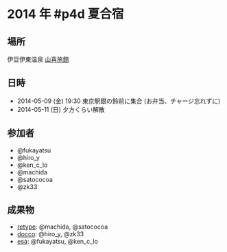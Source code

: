 # 2014 年 #p4d 夏合宿

## 場所

伊豆伊東温泉 [山喜旅館](http://www.ito-yamaki.jp)


## 日時

- 2014-05-09 (金) 19:30 東京駅銀の鈴前に集合 (お弁当、チャージ忘れずに)
- 2014-05-11 (日) 夕方くらい解散

## 参加者
- @fukayatsu
- @hiro_y
- @ken_c_lo
- @machida
- @satococoa
- @zk33

## 成果物

- [retype](retype.md): @machida, @satococoa
- [docco](docco.md): @hiro_y, @zk33
- [esa](esa.md): @fukayatsu, @ken_c_lo
